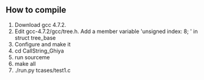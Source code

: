 
How to compile
---------------
1. Download gcc 4.7.2. 
2. Edit gcc-4.7.2/gcc/tree.h. Add a member  variable 'unsigned index: 8; ' in struct tree_base
3. Configure and make it
4. cd CallString_Ghiya
5. run sourceme
3. make all
4. ./run.py tcases/test1.c
